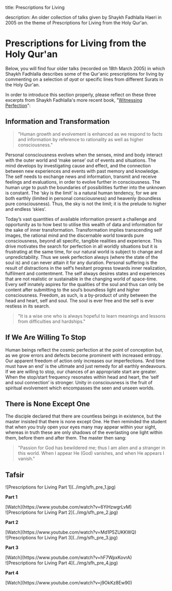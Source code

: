 title: Prescriptions for Living 

description: An older collection of talks given by Shaykh Fadhlalla Haeri in 2005 on the theme of Prescriptions for Living from the Holy Qur'an.

# Prescriptions for Living from the Holy Qur'an

Below, you will find four older talks (recorded on 18th March 2005) in which Shaykh Fadhlalla describes some of the Qur'anic prescriptions for living by commenting on a selection of _ayat_ or specific lines from different Surats in the Holy Qur'an.

In order to introduce this section properly, please reflect on these three excerpts from Shaykh Fadhlalla's more recent book, "[Witnessing Perfection](../../../books/sufism/witnessing-perfection)":

## Information and Transformation

> "Human growth and evolvement is enhanced as we respond to facts and information by reference to rationality as well as higher consciousness."

Personal consciousness evolves when the senses, mind and body interact with the outer world and ‘make sense’ out of events and situations. The mind develops by investigating cause and effect, and the connection between new experiences and events with past memory and knowledge. The self needs to exchange news and information, transmit and receive feelings and evaluations, in order to evolve further in consciousness. The human urge to push the boundaries of possibilities further into the unknown is constant. The ‘sky is the limit’ is a natural human tendency, for we are both earthly (limited in personal consciousness) and heavenly (boundless pure consciousness). Thus, the sky is not the limit; it is the prelude to higher and endless ‘skies’.  

Today’s vast quantities of available information present a challenge and opportunity as to how best to utilise this wealth of data and information for the sake of inner transformation. Transformation implies transcending self images, the rational mind and the discernable world towards pure consciousness, beyond all specific, tangible realities and experience. This drive motivates the search for perfection in all worldly situations but it is frustrating at the same time, for our natural world is subject to change and unpredictability. Thus we seek perfection always (where the state of the soul is) and can never attain it for any duration.
Personal suffering is the result of distractions in the self’s hesitant progress towards inner realization, fulfilment and contentment. The self always desires states and experiences that are not realistic or sustainable in the changing world of space-time. Every self innately aspires for the qualities of the soul and thus can only be content after submitting to the soul’s boundless light and higher consciousness. Freedom, as such, is a by-product of unity between the head and heart, self and soul. The soul is ever free and the self is ever restless in its search.

> "It is a wise one who is always hopeful to learn meanings and lessons from difficulties and hardships."

## If We Are Willing To Stop

Human beings reflect the cosmic perfection at the point of conception but, as we grow errors and defects become prominent with increased entropy. Our apparent freedom of action only increases our imperfections. ‘And time must have an end’ is the ultimate and just remedy for all earthly endeavours. If we are willing to stop, our chances of an appropriate start are greater. When the stop/start frequency resonates within head and heart, the ‘self and soul connection’ is stronger. Unity in consciousness is the fruit of spiritual evolvement which encompasses the seen and unseen worlds.

## There is None Except One

The disciple declared that there are countless beings in existence, but the master insisted that there is none except One. He then reminded the student that when you truly open your eyes many may appear within your sight, whereas in truth these are only shadows of the everlasting one light within them, before them and after them. The master then sang:

> "Passion for God has bewildered me; thus I am alien and a stranger in this world. When I appear He (God) vanishes, and when He appears I vanish."

## Tafsir

<div markdown="1" class="card video sidebar center gemoji center-content">

<div markdown="2" class="video-image">
![Prescriptions for Living Part 1](../img/sfh_pre_1.jpg)
</div>

**Part 1**

<div markdown="3" class="video-link">
[Watch](https://www.youtube.com/watch?v=6YiHzwgrLvM)
</div>

</div>

<div markdown="1" class="card video sidebar center gemoji center-content">

<div markdown="2" class="video-image">
![Prescriptions for Living Part 2](../img/sfh_pre_2.jpg)
</div>

**Part 2**

<div markdown="3" class="video-link">
[Watch](https://www.youtube.com/watch?v=Md1P5ZUKKWQ)
</div>

</div>

<div markdown="1" class="card video sidebar center gemoji center-content">

<div markdown="2" class="video-image">
![Prescriptions for Living Part 3](../img/sfh_pre_3.jpg)
</div>

**Part 3**

<div markdown="3" class="video-link">
[Watch](https://www.youtube.com/watch?v=hF7WpxKovrA)
</div>

</div>

<div markdown="1" class="card video sidebar center gemoji center-content">

<div markdown="2" class="video-image">
![Prescriptions for Living Part 4](../img/sfh_pre_4.jpg)
</div>

**Part 4**

<div markdown="3" class="video-link">
[Watch](https://www.youtube.com/watch?v=j9OkKz8Ew90)
</div>

</div>



